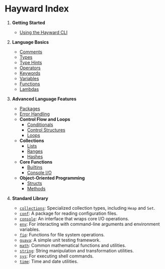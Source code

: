# Hayward Index

1. **Getting Started**
   - [Using the Hayward CLI](cli.md)

2. **Language Basics**
   - [Comments](comments.md)
   - [Types](types.md)
   - [Type Hints](type_hints.md)
   - [Operators](operators.md)
   - [Keywords](keywords.md)
   - [Variables](variables.md)
   - [Functions](functions.md)
   - [Lambdas](lambdas.md)

3. **Advanced Language Features**
   - [Packages](packages.md)
   - [Error Handling](error_handling.md)
   - **Control Flow and Loops**
     - [Conditionals](conditionals.md)
     - [Control Structures](control_structures.md)
     - [Loops](loops.md)
   - **Collections**
     - [Lists](lists.md)
     - [Ranges](ranges.md)
     - [Hashes](hashes.md)
   - **Core Functions**
     - [Builtins](builtins.md)
     - [Console I/O](console_io.md)
   - **Object-Oriented Programming**
     - [Structs](structs.md)
     - [Methods](functions.md)

4. **Standard Library**
   - [`collections`](lib/collections.md): Specialized collection types, including `Heap` and `Set`.
   - [`conf`](lib/conf.md): A package for reading configuration files.
   - [`console`](lib/console.md): An interface that wraps core I/O operations.
   <!-- - [`crypto`](lib/crypto.md): Cryptographic functions like MD5 and SHA-2. -->
   - [`env`](lib/env.md): For interacting with command-line arguments and environment variables.
   <!-- - [`ffi`](lib/ffi.md): A simple Foreign Function Interface package. -->
   - [`fio`](lib/fio.md): Functions for file system operations.
   - [`guava`](lib/guava.md): A simple unit testing framework.
   <!-- - [`http`](lib/http.md): Functions for HTTP requests (GET, POST, etc). -->
   <!-- - [`log`](lib/log.md): A minimal logging interface. -->
   - [`math`](lib/math.md): Common mathematical functions and utilities.
   <!-- - [`process`](lib/process.md): Utilities for interacting with system processes. -->
   <!-- - [`signal`](lib/signal.md): Functions and constants for signal handling. -->
   <!-- - [`socket`](lib/socket.md): Functions and constants for network communication using sockets. -->
   - [`string`](lib/string.md): String manipulation and transformation utilities.
   - [`sys`](lib/sys.md): For executing shell commands.
   <!-- - [`task`](lib/task.md): Asynchronous task management with support for timers and intervals. -->
   - [`time`](lib/time.md): Time and date utilities.
   <!-- - [`web`](lib/web.md): A lightweight web framework. -->
